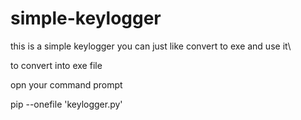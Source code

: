 # simple-keylogger
this is a simple keylogger
you can just like convert to exe and use it\\

to convert into exe file 

opn your command prompt

pip --onefile 'keylogger.py'
